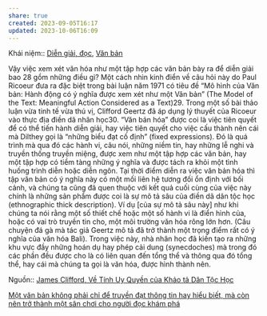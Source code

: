 ```yaml
---
share: true
created: 2023-09-05T16:17
updated: 2023-10-06T16:09
---
```

Khái niệm:: [Diễn giải, đọc](../../../%CE%9E%20Kh%C3%A1i%20ni%E1%BB%87m/Di%E1%BB%85n%20gi%E1%BA%A3i,%20%C4%91%E1%BB%8Dc.md), [Văn bản](../../../%CE%9E%20Kh%C3%A1i%20ni%E1%BB%87m/V%C4%83n%20b%E1%BA%A3n.md)

Vậy việc xem xét văn hóa như một tập hợp các văn bản bày ra để diễn giải bao 28 gồm những điều gì? Một cách nhìn kinh điển về câu hỏi này do Paul Ricoeur đưa ra đặc biệt trong bài luận năm 1971 có tiêu đề “Mô hình của Văn bản: Hành động có ý nghĩa được xem xét như một Văn bản” (The Model of the Text: Meaningful Action Considered as a Text)29. Trong một số bài thảo luận vừa tinh tế vừa thú vị, Clifford Geertz đã áp dụng lý thuyết của Ricoeur vào thực địa điền dã nhân học30. “Văn bản hóa” được coi là việc tiên quyết để có thể tiến hành diễn giải, hay việc tiên quyết cho việc cấu thành nên cái mà Dilthey gọi là “những biểu đạt cố định” (fixed expressions). Đó là quá trình mà qua đó các hành vi, câu nói, những niềm tin, hay những lễ nghi và truyền thống truyền miệng, được xem như một tập hợp các văn bản, hay một tập hợp có tiềm tàng những ý nghĩa và được tách ra khỏi một tình huống trình diễn hoặc diễn ngôn. Tại thời điểm diễn ra việc văn bản hóa thì tập văn bản có ý nghĩa này có một mối liên hệ tương đối ổn định với bối cảnh, và chúng ta cũng đã quen thuộc với kết quả cuối cùng của việc này chính là những sản phẩm được coi là sự mô tả sâu của điền dã dân tộc học (ethnographic thick description). Ví dụ [của sự mô tả sâu này] như khi chúng ta nói rằng một số thiết chế hoặc một số hành vi là điển hình của, hoặc có vai trò truyền tin cho, một môi trường văn hóa rông lớn hơn. (Câu chuyện đá gà mà tác giả Geertz mô tả đã trở thành một trọng điểm rất có ý nghĩa của văn hóa Bali). Trong việc này, nhà nhân học đã kiến tạo ra những khu vực đầy những hoán dụ hay phép cải dung (synecdoches) mà trong đó các phần đều được cho là có liên quan đến tổng thể và thông qua đó tổng thể, hay cái mà chúng ta gọi là văn hóa, được hình thành nên.

Nguồn:: [James Clifford, Về Tính Uy Quyền của Khảo tả Dân Tộc Học](../../../%CE%9E%20Ngu%E1%BB%93n/James%20Clifford,%20V%E1%BB%81%20T%C3%ADnh%20Uy%20Quy%E1%BB%81n%20c%E1%BB%A7a%20Kh%E1%BA%A3o%20t%E1%BA%A3%20D%C3%A2n%20T%E1%BB%99c%20H%E1%BB%8Dc.md)

[Một văn bản không phải chỉ để truyền đạt thông tin hay hiểu biết, mà còn nên trở thành một sân chơi cho người đọc khám phá](../../../Ngh%C4%A9%20v%E1%BB%81%20vi%E1%BB%87c%20ngh%C4%A9/M%C3%B4i%20tr%C6%B0%E1%BB%9Dng%20ngh%C4%A9,%20nh%E1%BA%ADn%20th%E1%BB%A9c%20t%C4%83ng%20c%C6%B0%E1%BB%9Dng/%C4%90%E1%BB%8Dc%20v%C3%A0%20vi%E1%BA%BFt/M%E1%BB%99t%20v%C4%83n%20b%E1%BA%A3n%20kh%C3%B4ng%20ph%E1%BA%A3i%20ch%E1%BB%89%20%C4%91%E1%BB%83%20truy%E1%BB%81n%20%C4%91%E1%BA%A1t%20th%C3%B4ng%20tin%20hay%20hi%E1%BB%83u%20bi%E1%BA%BFt,%20m%C3%A0%20c%C3%B2n%20n%C3%AAn%20tr%E1%BB%9F%20th%C3%A0nh%20m%E1%BB%99t%20s%C3%A2n%20ch%C6%A1i%20cho%20ng%C6%B0%E1%BB%9Di%20%C4%91%E1%BB%8Dc%20kh%C3%A1m%20ph%C3%A1.md)
